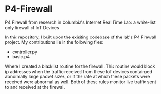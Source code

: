 # P4-Firewall
P4 Firewall from research in Columbia's Internet Real Time Lab: a white-list only firewall of IoT Devices

In this repository, I built upon the exisiting codebase of the lab's P4 Firewall project.
My contributions lie in the following files:
* controller.py
* basic.p4

Where I created a blacklist routine for the firewall. This routine would block ip addresses when the traffic received from these IoT devices containaed abnormally large packet sizes, or if the rate at which these packets were received were abnormal as well. Both of these rules monitor live traffic sent to and received at the firewall.
